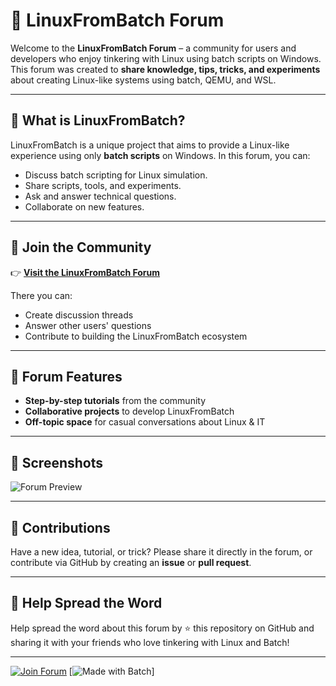 # 🐧 LinuxFromBatch Forum

Welcome to the **LinuxFromBatch Forum** – a community for users and developers who enjoy tinkering with Linux using batch scripts on Windows.
This forum was created to **share knowledge, tips, tricks, and experiments** about creating Linux-like systems using batch, QEMU, and WSL.

---

## 🌟 What is LinuxFromBatch?
LinuxFromBatch is a unique project that aims to provide a Linux-like experience using only **batch scripts** on Windows.
In this forum, you can:
- Discuss batch scripting for Linux simulation.
- Share scripts, tools, and experiments.
- Ask and answer technical questions.
- Collaborate on new features.

---

## 💬 Join the Community
👉 [**Visit the LinuxFromBatch Forum**](https://linuxfrombatch.proboards.com/)

There you can:
- Create discussion threads
- Answer other users' questions
- Contribute to building the LinuxFromBatch ecosystem

---

## 🚀 Forum Features
- **Step-by-step tutorials** from the community
- **Collaborative projects** to develop LinuxFromBatch
- **Off-topic space** for casual conversations about Linux & IT

---

## 📸 Screenshots
![Forum Preview](https://i.imgur.com/LG4tC4i.png)

---

## 🔧 Contributions
Have a new idea, tutorial, or trick?
Please share it directly in the forum, or contribute via GitHub by creating an **issue** or **pull request**.

---

## 📢 Help Spread the Word
Help spread the word about this forum by ⭐ this repository on GitHub and sharing it with your friends who love tinkering with Linux and Batch!

---

[![Join Forum](https://img.shields.io/badge/Join-Forum-brightgreen)](https://linuxfrombatch.proboards.com/)
[![Made with Batch](https://img.shields.io/badge/Made%20with-Batch-blue)]
